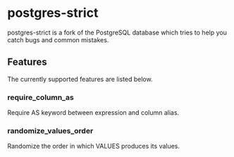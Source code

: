postgres-strict
===============

postgres-strict is a fork of the PostgreSQL database which tries to help you
catch bugs and common mistakes.

Features
--------

The currently supported features are listed below.

### require\_column\_as

Require AS keyword between expression and column alias.

### randomize\_values\_order

Randomize the order in which VALUES produces its values.
